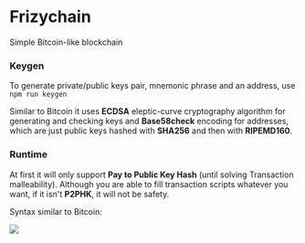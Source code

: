 # Frizychain

Simple Bitcoin-like blockchain

### Keygen

To generate private/public keys pair, mnemonic phrase and an address, use `npm run keygen`

Similar to Bitcoin it uses **ECDSA** eleptic-curve cryptography algorithm for generating and checking keys and **Base58check** encoding for addresses, which are just public keys hashed with **SHA256** and then with **RIPEMD160**.

### Runtime

At first it will only support **Pay to Public Key Hash** (until solving Transaction malleability). Although you are able to fill transaction scripts whatever you want, if it isn't **P2PHK**, it will not be safety.

Syntax similar to Bitcoin:

![](http://orm-chimera-prod.s3.amazonaws.com/1234000001802/images/msbt_0501.png)
